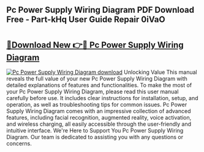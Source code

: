 ## Pc Power Supply Wiring Diagram PDF Download Free - Part-kHq User Guide Repair 0iVaO

# <h2><a href="http://dfjjk4h.blite.top/?on=Pc+Power+Supply+Wiring+Diagram">🔗Download New 👉🔴 Pc Power Supply Wiring Diagram</a></h2>

[![Pc Power Supply Wiring Diagram download](https://i.imgur.com/lujVjoI.png)](http://dfjjk4h.blite.top/?on=Pc+Power+Supply+Wiring+Diagram)
Unlocking Value This manual reveals the full value of your new Pc Power Supply Wiring Diagram with detailed explanations of features and functionalities. To make the most of your Pc Power Supply Wiring Diagram, please read this user manual carefully before use. It includes clear instructions for installation, setup, and operation, as well as troubleshooting tips for common issues. Pc Power Supply Wiring Diagram comes with an impressive collection of advanced features, including facial recognition, augmented reality, voice activation, and wireless charging, all easily accessible through the user-friendly and intuitive interface. We're Here to Support You Pc Power Supply Wiring Diagram. Our team is dedicated to assisting you with any questions or concerns.
